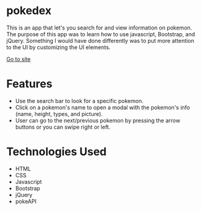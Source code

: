 # pokedex
This is an app that let's you search for and view information on pokemon. The purpose of this app was to learn how to use javascript, Bootstrap, and jQuery. Something I would have done differently was to put more attention to the UI by customizing the UI elements.

[Go to site](https://ddecicco330web.github.io/pokedex/)

# Features

- Use the search bar to look for a specific pokemon.
- Click on a pokemon's name to open a modal with the pokemon's info (name, height, types, and picture).
- User can go to the next/previous pokemon by pressing the arrow buttons or you can swipe right or left.

# Technologies Used

- HTML
- CSS
- Javascript
- Bootstrap
- jQuery
- pokeAPI


